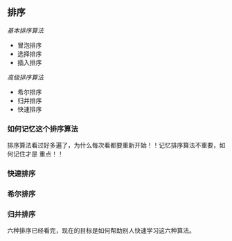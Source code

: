 ## 排序
*基本排序算法*
- 冒泡排序
- 选择排序
- 插入排序

*高级排序算法*
- 希尔排序
- 归并排序
- 快速排序

### 如何记忆这个排序算法

排序算法看过好多遍了，为什么每次看都要重新开始！！记忆排序算法不重要，如何记住才是
重点！！



### 快速排序

### 希尔排序

### 归并排序


六种排序已经看完，现在的目标是如何帮助别人快速学习这六种算法。

